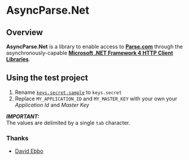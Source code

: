 # AsyncParse.Net #


## Overview ##


**AsyncParse.Net** is a library to enable access to [**Parse.com**](http://parse.com) through the asynchronously-capable [**Microsoft .NET Framework 4 HTTP Client Libraries**](https://nuget.org/packages/Microsoft.Net.Http). 


## Using the test project ##


1. Rename [<code>keys.secret.sample</code>](https://github.com/malixsys/AsyncParse.Net/blob/master/src/Test.AsyncParse.Net/Resources/keys.secret.sample) to <code>keys.secret</code>
2. Replace `MY_APPLICATION_ID` and `MY_MASTER_KEY` with your own your _Application Id_ and _Master Key_

 
**_IMPORTANT:_**  
The values are delimited by a single `tab` character.

### Thanks ###
* [David Ebbo](http://blog.davidebbo.com/2011/04/easy-way-to-publish-nuget-packages-with.html)
